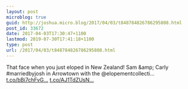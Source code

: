 ```yaml
---
layout: post
microblog: true
guid: http://joshua.micro.blog/2017/04/03/t848784826786295808.html
post_id: 33672
date: 2017-04-03T17:30:47+1100
lastmod: 2019-07-30T17:41:18+1100
type: post
url: /2017/04/03/t848784826786295808.html
---
```

That face when you just eloped in New Zealand! Sam &amp;amp; Carly #marriedbyjosh in Arrowtown with the @elopementcollecti… [t.co/bBi7chFvG...](https://t.co/bBi7chFvGV) [t.co/AJ1TdZUsN...](https://t.co/AJ1TdZUsNK)
